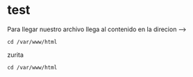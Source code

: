 # test
Para llegar nuestro archivo llega al contenido en la direcion --> 
```
cd /var/www/html
```

zurita
```
cd /var/www/html
```